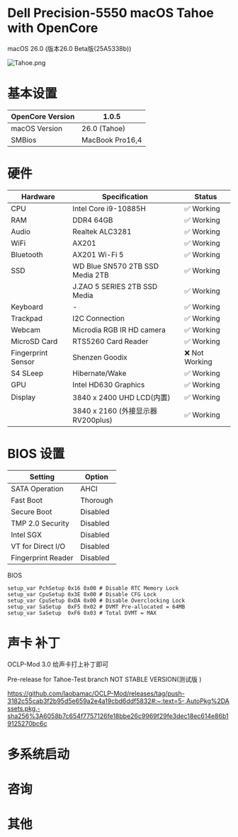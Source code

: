 # Dell Precision-5550 macOS Tahoe with OpenCore

macOS 26.0 (版本26.0 Beta版(25A5338b))

![Tahoe.png](https://github.com/showmu/showmu-DELL-Precision-5550-I9-Hackintosh/blob/main/Tahoe.png?raw=true)

# 基本设置



| OpenCore Version | 1.0.5           |
| ---------------- | --------------- |
| macOS Version    | 26.0 (Tahoe)    |
| SMBios           | MacBook Pro16,4 |

# 硬件



| Hardware           | Specification                      | Status        |
| ------------------ | ---------------------------------- | ------------- |
| CPU                | Intel Core i9-10885H               | ✅ Working     |
| RAM                | DDR4 64GB                          | ✅ Working     |
| Audio              | Realtek ALC3281                    | ✅ Working     |
| WiFi               | AX201                              | ✅ Working     |
| Bluetooth          | AX201 Wi-Fi 5                      | ✅ Working     |
| SSD                | WD Blue SN570 2TB SSD Media 2TB    | ✅ Working     |
|                    | J.ZAO 5 SERIES 2TB SSD Media       | ✅ Working     |
| Keyboard           | -                                  | ✅ Working     |
| Trackpad           | I2C Connection                     | ✅ Working     |
| Webcam             | Microdia RGB IR HD camera          | ✅ Working     |
| MicroSD Card       | RTS5260 Card Reader                | ✅ Working     |
| Fingerprint Sensor | Shenzen Goodix                     | ❌ Not Working |
| S4 SLeep           | Hibernate/Wake                     | ✅ Working     |
| GPU                | Intel HD630 Graphics               | ✅ Working     |
| Display            | 3840 x 2400 UHD LCD(内置)          | ✅ Working     |
|                    | 3840 x 2160 (外接显示器 RV200plus) | ✅ Working     |



# BIOS 设置



| Setting            | Option   |
| ------------------ | -------- |
| SATA Operation     | AHCI     |
| Fast Boot          | Thorough |
| Secure Boot        | Disabled |
| TMP 2.0 Security   | Disabled |
| Intel SGX          | Disabled |
| VT for Direct I/O  | Disabled |
| Fingerprint Reader | Disabled |

BIOS 

```
setup_var PchSetup 0x16 0x00 # Disable RTC Memory Lock
setup_var CpuSetup 0x3E 0x00 # Disable CFG Lock
setup_var CpuSetup 0xDA 0x00 # Disable Overclocking Lock
setup_var SaSetup  0xF5 0x02 # DVMT Pre-allocated = 64MB
setup_var SaSetup  0xF6 0x03 # Total DVMT = MAX
```



# 声卡 补丁

OCLP-Mod 3.0 给声卡打上补丁即可

Pre-release for Tahoe-Test branch NOT STABLE VERSION(测试版 )

https://github.com/laobamac/OCLP-Mod/releases/tag/push-3182c55cab3f2b95d5e659a2e4a19cbd6ddf5832#:~:text=5-,AutoPkg%2DAssets.pkg,-sha256%3A6058b7c654f7757126fe18bbe26c9969f29fe3dec18ec614e86b19125270bc6c



# 多系统启动







# 咨询







# 其他



